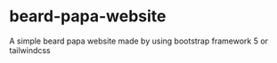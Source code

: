 # beard-papa-website
 A simple beard papa website made by using bootstrap framework 5 or tailwindcss
